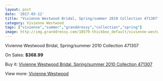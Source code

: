 ```yaml
---
layout: post
date: '2017-03-12'
title: "Vivienne Westwood Bridal, Spring/summer 2010 Collection 471307"
category: Vivienne Westwood
tags: ["vivienne","summer","granddressy","collection","spring"]
image: http://img.granddressy.com/18579-thickbox_default/vivienne-westwood-bridal-spring-summer-2010-collection-471307.jpg
---
```

Vivienne Westwood Bridal, Spring/summer 2010 Collection 471307

On Sales: **$368.99**
<a href="https://www.granddressy.com/en/vivienne-westwood/17562-vivienne-westwood-bridal-spring-summer-2010-collection-471307.html"><amp-img layout="responsive" width="600" height="600" src="//img.granddressy.com/18579-thickbox_default/vivienne-westwood-bridal-spring-summer-2010-collection-471307.jpg" alt="Vivienne Westwood Bridal, Spring/summer 2010 Collection 471307 0" /></a>

Buy it: [Vivienne Westwood Bridal, Spring/summer 2010 Collection 471307](https://www.granddressy.com/en/vivienne-westwood/17562-vivienne-westwood-bridal-spring-summer-2010-collection-471307.html "Vivienne Westwood Bridal, Spring/summer 2010 Collection 471307")

View more: [Vivienne Westwood](https://www.granddressy.com/en/262-vivienne-westwood "Vivienne Westwood")